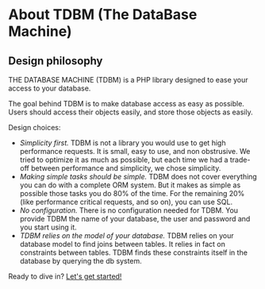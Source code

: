About TDBM (The DataBase Machine)
=================================

Design philosophy
-----------------

THE DATABASE MACHINE (TDBM) is a PHP library designed to ease your access to your database.

The goal behind TDBM is to make database access as easy as possible. Users should access their objects easily, and store those objects as easily.

Design choices:

- _Simplicity first._ TDBM is not a library you would use to get high performance requests. It is small, easy to use, and non obstrusive. We tried to optimize it as much as possible, but each time we had a trade-off between performance and simplicity, we chose simplicity.
- _Making simple tasks should be simple._ TDBM does not cover everything you can do with a complete ORM system. But it makes as simple as possible those tasks you do 80% of the time. For the remaining 20% (like performance critical requests, and so on), you can use SQL.
- _No configuration._ There is no configuration needed for TDBM. You provide TDBM the name of your database, the user and password and you start using it.
- _TDBM relies on the model of your database._ TDBM relies on your database model to find joins between tables. It relies in fact on constraints between tables. TDBM finds these constraints itself in the database by querying the db system.


Ready to dive in? [Let's get started!](doc/quickstart.md)